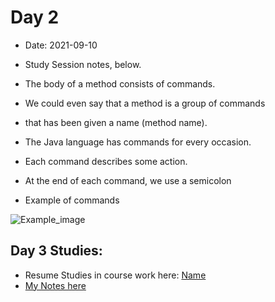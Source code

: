 # Day 2
* Date: 2021-09-10
* Study Session notes, below. 

* The body of a method consists of commands. 
* We could even say that a method is a group of commands 
* that has been given a name (method name).

* The Java language has commands for every occasion. 
* Each command describes some action. 
* At the end of each command, we use a semicolon
* Example of commands 

![Example_image](#)

## Day 3 Studies: 
* Resume Studies in course work here: [Name](#)
* [My Notes here](#)
